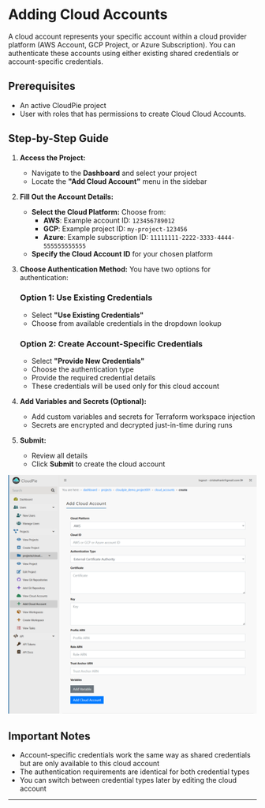 # Adding Cloud Accounts

A cloud account represents your specific account within a cloud provider platform (AWS Account, GCP Project, or Azure Subscription). You can authenticate these accounts using either existing shared credentials or account-specific credentials.

## Prerequisites
- An active CloudPie project
- User with roles that has permissions to create Cloud Cloud Accounts.

## Step-by-Step Guide

1. **Access the Project:**
   - Navigate to the **Dashboard** and select your project
   - Locate the **"Add Cloud Account"** menu in the sidebar

2. **Fill Out the Account Details:**
   - **Select the Cloud Platform:** Choose from:
     - **AWS**: Example account ID: `123456789012`
     - **GCP**: Example project ID: `my-project-123456`
     - **Azure**: Example subscription ID: `11111111-2222-3333-4444-555555555555`
   - **Specify the Cloud Account ID** for your chosen platform

3. **Choose Authentication Method:**
   You have two options for authentication:

   ### Option 1: Use Existing Credentials
   - Select **"Use Existing Credentials"**
   - Choose from available credentials in the dropdown lookup

   ### Option 2: Create Account-Specific Credentials
   - Select **"Provide New Credentials"**
   - Choose the authentication type
   - Provide the required credential details
   - These credentials will be used only for this cloud account

4. **Add Variables and Secrets (Optional):**
   - Add custom variables and secrets for Terraform workspace injection
   - Secrets are encrypted and decrypted just-in-time during runs

5. **Submit:**
   - Review all details
   - Click **Submit** to create the cloud account

![Screenshot of Add Cloud Account Form](images/add_cloud_account.png)

## Important Notes
- Account-specific credentials work the same way as shared credentials but are only available to this cloud account
- The authentication requirements are identical for both credential types
- You can switch between credential types later by editing the cloud account

---